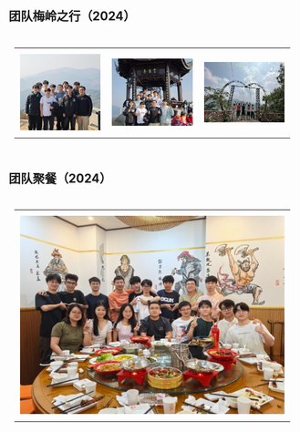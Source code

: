 ## 团队梅岭之行（2024）
<div style="overflow-x:auto; padding: 10px;">
  <table style="width: 100%; table-layout: auto; border-spacing: 15px;">
    <tr>
      <td style="text-align:center; padding: 10px; width: 20%;">
        <img src="https://raw.githubusercontent.com/JXUFEAI/JXUFEAI.github.io/main/activitiesphotos/1.jpg" 
             style="max-width: 100%; height: auto; width: auto;">
        <br>
      </td>
      <td style="text-align:center; padding: 10px; width: 20%;">
        <img src="https://raw.githubusercontent.com/JXUFEAI/JXUFEAI.github.io/main/activitiesphotos/2.jpg" 
             style="max-width: 100%; height: auto; width: auto;">
        <br>
      </td>
      <td style="text-align:center; padding: 10px; width: 20%;">
        <img src="https://raw.githubusercontent.com/JXUFEAI/JXUFEAI.github.io/main/activitiesphotos/3.jpg" 
             style="max-width: 100%; height: auto; width: auto;">
        <br>
      </td>
    </tr>
  </table>
</div>

## 团队聚餐（2024）

<div style="overflow-x:auto; padding: 10px;">
  <table style="width: 100%; table-layout: auto; border-spacing: 15px;">
    <tr>
      <td style="text-align:center; padding: 10px; width: 20%;">
        <img src="https://raw.githubusercontent.com/JXUFEAI/JXUFEAI.github.io/main/activitiesphotos/4.jpg" 
             style="max-width: 100%; height: auto; width: auto;">
        <br>
      </td>
    </tr>
  </table>
</div>
